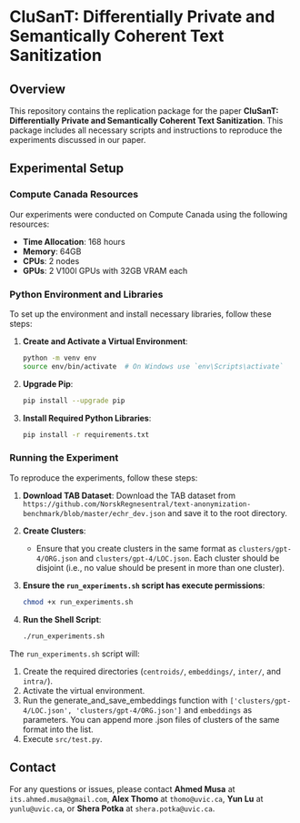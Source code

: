 # CluSanT: Differentially Private and Semantically Coherent Text Sanitization

## Overview

This repository contains the replication package for the paper **CluSanT: Differentially Private and Semantically Coherent Text Sanitization**. This package includes all necessary scripts and instructions to reproduce the experiments discussed in our paper.

## Experimental Setup

### Compute Canada Resources

Our experiments were conducted on Compute Canada using the following resources:

-   **Time Allocation**: 168 hours
-   **Memory**: 64GB
-   **CPUs**: 2 nodes
-   **GPUs**: 2 V100l GPUs with 32GB VRAM each

### Python Environment and Libraries

To set up the environment and install necessary libraries, follow these steps:

1. **Create and Activate a Virtual Environment**:

    ```bash
    python -m venv env
    source env/bin/activate  # On Windows use `env\Scripts\activate`
    ```

2. **Upgrade Pip**:

    ```bash
    pip install --upgrade pip
    ```

3. **Install Required Python Libraries**:
    ```bash
    pip install -r requirements.txt
    ```

### Running the Experiment

To reproduce the experiments, follow these steps:

1. **Download TAB Dataset**:
   Download the TAB dataset from `https://github.com/NorskRegnesentral/text-anonymization-benchmark/blob/master/echr_dev.json` and save it to the root directory.

2. **Create Clusters**:

    - Ensure that you create clusters in the same format as `clusters/gpt-4/ORG.json` and `clusters/gpt-4/LOC.json`. Each cluster should be disjoint (i.e., no value should be present in more than one cluster).

3. **Ensure the `run_experiments.sh` script has execute permissions**:

    ```bash
    chmod +x run_experiments.sh
    ```

4. **Run the Shell Script**:
    ```bash
    ./run_experiments.sh
    ```

The `run_experiments.sh` script will:

1. Create the required directories (`centroids/`, `embeddings/`, `inter/`, and `intra/`).
2. Activate the virtual environment.
3. Run the generate_and_save_embeddings function with `['clusters/gpt-4/LOC.json', 'clusters/gpt-4/ORG.json']` and `embeddings` as parameters. You can append more .json files of clusters of the same format into the list.
4. Execute `src/test.py`.

## Contact

For any questions or issues, please contact **Ahmed Musa** at `its.ahmed.musa@gmail.com`, **Alex Thomo** at `thomo@uvic.ca`, **Yun Lu** at `yunlu@uvic.ca`, or **Shera Potka** at `shera.potka@uvic.ca`.
